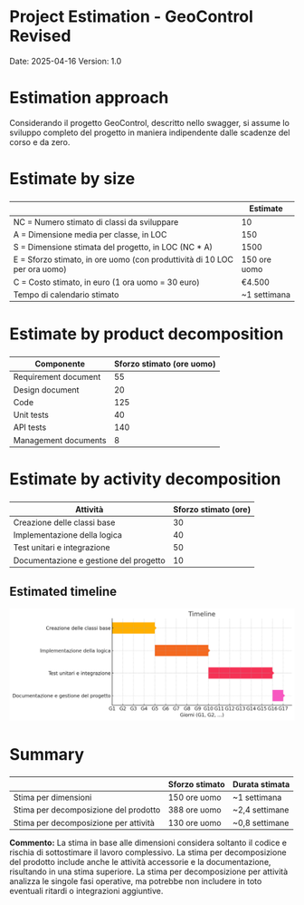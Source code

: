 # Project Estimation - GeoControl Revised

Date: 2025-04-16
Version: 1.0

# Estimation approach

Considerando il progetto GeoControl, descritto nello swagger, si assume lo sviluppo completo del progetto in maniera indipendente dalle scadenze del corso e da zero.

# Estimate by size
###
|                                                                           | Estimate                     |
|---------------------------------------------------------------------------|------------------------------|
| NC = Numero stimato di classi da sviluppare                               | 10                           |
| A = Dimensione media per classe, in LOC                                   | 150                          |
| S = Dimensione stimata del progetto, in LOC (NC * A)                      | 1500                         |
| E = Sforzo stimato, in ore uomo (con produttività di 10 LOC per ora uomo) | 150 ore uomo                 |
| C = Costo stimato, in euro (1 ora uomo = 30 euro)                         | €4.500                       |
| Tempo di calendario stimato                                               | ~1 settimana                 |

# Estimate by product decomposition
###
| Componente                | Sforzo stimato (ore uomo) |
|---------------------------|---------------------------|
| Requirement document      | 55                        |
| Design document           | 20                        |
| Code                      | 125                       |
| Unit tests                | 40                        |
| API tests                 | 140                       |
| Management documents      | 8                         |

# Estimate by activity decomposition
###
| Attività                               | Sforzo stimato (ore) |
|----------------------------------------|----------------------|
| Creazione delle classi base            | 30                   |
| Implementazione della logica           | 40                   |
| Test unitari e integrazione            | 50                   |
| Documentazione e gestione del progetto | 10                   |

## Estimated timeline
![Gantt Chart](/images/gantt.png)

# Summary
###
|                                       | Sforzo stimato       | Durata stimata         |
|---------------------------------------|----------------------|------------------------|
| Stima per dimensioni                  | 150 ore uomo         | ~1 settimana           |
| Stima per decomposizione del prodotto | 388 ore uomo         | ~2,4 settimane         |
| Stima per decomposizione per attività | 130 ore uomo         | ~0,8 settimane         |

**Commento:**
La stima in base alle dimensioni considera soltanto il codice e rischia di sottostimare il lavoro complessivo. La stima per decomposizione del prodotto include anche le attività accessorie e la documentazione, risultando in una stima superiore. La stima per decomposizione per attività analizza le singole fasi operative, ma potrebbe non includere in toto eventuali ritardi o integrazioni aggiuntive.

